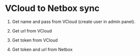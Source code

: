 # VCloud to Netbox sync

1. Get name and pass from VCloud (create user in admin panel).
2. Get url from VCloud
3. Get token from VCloud
   
5. Get token and url from Netbox
